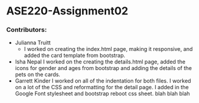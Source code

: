 # ASE220-Assignment02

### Contributors:
- Julianna Truitt 
    - I worked on creating the index.html page, making it responsive, and added the card template from bootstrap.
- Isha Nepal
    I worked on the creating the details.html page, added the icons for gender and ages from bootstrap and adding the details of the pets on the cards.
- Garrett Kinder
    I worked on all of the indentation for both files. I worked on a lot of the CSS and reformatting for the detail page. I added in the Google Font stylesheet and bootstrap reboot css sheet.
blah blah blah